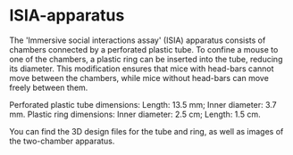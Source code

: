 # ISIA-apparatus
The 'Immersive social interactions assay' (ISIA) apparatus consists of chambers connected by a perforated plastic tube. To confine a mouse to one of the chambers, a plastic ring can be inserted into the tube, reducing its diameter. This modification ensures that mice with head-bars cannot move between the chambers, while mice without head-bars can move freely between them.

Perforated plastic tube dimensions: Length: 13.5 mm; Inner diameter: 3.7 mm.
Plastic ring dimensions: Inner diameter: 2.5 cm; Length: 1.5 cm.

You can find the 3D design files for the tube and ring, as well as images of the two-chamber apparatus.

